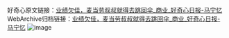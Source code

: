 好奇心原文链接：[业绩欠佳，麦当劳叔叔就得去跳回伞_商业_好奇心日报-马宁忆](https://www.qdaily.com/articles/4353.html)
WebArchive归档链接：[业绩欠佳，麦当劳叔叔就得去跳回伞_商业_好奇心日报-马宁忆](http://web.archive.org/web/20190623154414/https://www.qdaily.com/articles/4353.html)
![image](http://ww3.sinaimg.cn/large/007d5XDply1g3vfjruf5sj30u043bhdt)